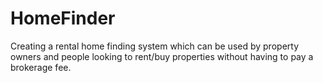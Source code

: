 # HomeFinder
Creating a rental home finding system which can be used by property owners and people looking to rent/buy properties without having to pay a brokerage fee.
